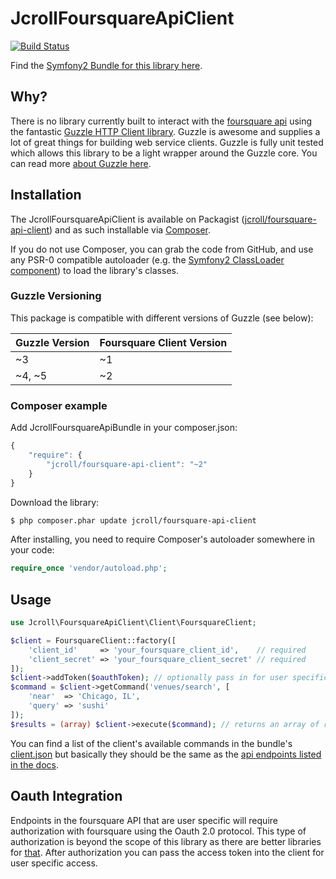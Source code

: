 # JcrollFoursquareApiClient

[![Build Status](https://travis-ci.org/jcroll/foursquare-api-client.png)](https://travis-ci.org/jcroll/foursquare-api-client)

Find the [Symfony2 Bundle for this library here](https://github.com/jcroll/foursquare-api-bundle).

## Why?

There is no library currently built to interact with the [foursquare api](https://developer.foursquare.com/) using the fantastic
[Guzzle HTTP Client library](https://github.com/guzzle/guzzle). Guzzle is awesome and supplies a lot of great things
for building web service clients. Guzzle is fully unit tested which allows this library to be a light wrapper around the Guzzle
core. You can read more [about Guzzle here](http://guzzlephp.org/).

## Installation

The JcrollFoursquareApiClient is available on Packagist ([jcroll/foursquare-api-client](https://packagist.org/packages/jcroll/foursquare-api-client))
and as such installable via [Composer](http://getcomposer.org/).

If you do not use Composer, you can grab the code from GitHub, and use any PSR-0 compatible autoloader
(e.g. the [Symfony2 ClassLoader component](https://github.com/symfony/ClassLoader)) to load the library's classes.

### Guzzle Versioning

This package is compatible with different versions of Guzzle (see below):

| Guzzle Version | Foursquare Client Version |
|----------------|---------------------------|
| ~3             | ~1                        |
| ~4, ~5         | ~2                        |

### Composer example

Add JcrollFoursquareApiBundle in your composer.json:

```js
{
    "require": {
        "jcroll/foursquare-api-client": "~2"
    }
}
```

Download the library:

``` bash
$ php composer.phar update jcroll/foursquare-api-client
```

After installing, you need to require Composer's autoloader somewhere in your code:

```php
require_once 'vendor/autoload.php';
```

## Usage

```php
use Jcroll\FoursquareApiClient\Client\FoursquareClient;

$client = FoursquareClient::factory([
    'client_id'     => 'your_foursquare_client_id',    // required
    'client_secret' => 'your_foursquare_client_secret' // required
]);
$client->addToken($oauthToken); // optionally pass in for user specific requests
$command = $client->getCommand('venues/search', [
    'near'  => 'Chicago, IL',
    'query' => 'sushi'
]);
$results = (array) $client->execute($command); // returns an array of results
```

You can find a list of the client's available commands in the bundle's
[client.json](https://github.com/jcroll/foursquare-api-client/blob/master/lib/Jcroll/FoursquareApiClient/Resources/config/client.json) but basically
they should be the same as the [api endpoints listed in the docs](https://developer.foursquare.com/docs/).

## Oauth Integration

Endpoints in the foursquare API that are user specific will require authorization with foursquare using the Oauth 2.0 protocol. This type
of authorization is beyond the scope of this library as there are better libraries for [that](https://packagist.org/search/?q=oauth). 
After authorization you can pass the access token into the client for user specific access.